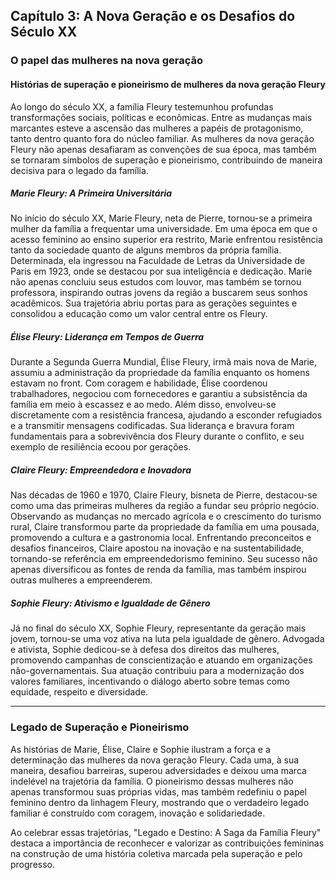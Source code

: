 
## Capítulo 3: A Nova Geração e os Desafios do Século XX

### O papel das mulheres na nova geração

#### Histórias de superação e pioneirismo de mulheres da nova geração Fleury

Ao longo do século XX, a família Fleury testemunhou profundas transformações sociais, políticas e econômicas. Entre as mudanças mais marcantes esteve a ascensão das mulheres a papéis de protagonismo, tanto dentro quanto fora do núcleo familiar. As mulheres da nova geração Fleury não apenas desafiaram as convenções de sua época, mas também se tornaram símbolos de superação e pioneirismo, contribuindo de maneira decisiva para o legado da família.

##### **Marie Fleury: A Primeira Universitária**

No início do século XX, Marie Fleury, neta de Pierre, tornou-se a primeira mulher da família a frequentar uma universidade. Em uma época em que o acesso feminino ao ensino superior era restrito, Marie enfrentou resistência tanto da sociedade quanto de alguns membros da própria família. Determinada, ela ingressou na Faculdade de Letras da Universidade de Paris em 1923, onde se destacou por sua inteligência e dedicação. Marie não apenas concluiu seus estudos com louvor, mas também se tornou professora, inspirando outras jovens da região a buscarem seus sonhos acadêmicos. Sua trajetória abriu portas para as gerações seguintes e consolidou a educação como um valor central entre os Fleury.

##### **Élise Fleury: Liderança em Tempos de Guerra**

Durante a Segunda Guerra Mundial, Élise Fleury, irmã mais nova de Marie, assumiu a administração da propriedade da família enquanto os homens estavam no front. Com coragem e habilidade, Élise coordenou trabalhadores, negociou com fornecedores e garantiu a subsistência da família em meio à escassez e ao medo. Além disso, envolveu-se discretamente com a resistência francesa, ajudando a esconder refugiados e a transmitir mensagens codificadas. Sua liderança e bravura foram fundamentais para a sobrevivência dos Fleury durante o conflito, e seu exemplo de resiliência ecoou por gerações.

##### **Claire Fleury: Empreendedora e Inovadora**

Nas décadas de 1960 e 1970, Claire Fleury, bisneta de Pierre, destacou-se como uma das primeiras mulheres da região a fundar seu próprio negócio. Observando as mudanças no mercado agrícola e o crescimento do turismo rural, Claire transformou parte da propriedade da família em uma pousada, promovendo a cultura e a gastronomia local. Enfrentando preconceitos e desafios financeiros, Claire apostou na inovação e na sustentabilidade, tornando-se referência em empreendedorismo feminino. Seu sucesso não apenas diversificou as fontes de renda da família, mas também inspirou outras mulheres a empreenderem.

##### **Sophie Fleury: Ativismo e Igualdade de Gênero**

Já no final do século XX, Sophie Fleury, representante da geração mais jovem, tornou-se uma voz ativa na luta pela igualdade de gênero. Advogada e ativista, Sophie dedicou-se à defesa dos direitos das mulheres, promovendo campanhas de conscientização e atuando em organizações não-governamentais. Sua atuação contribuiu para a modernização dos valores familiares, incentivando o diálogo aberto sobre temas como equidade, respeito e diversidade.

---

### **Legado de Superação e Pioneirismo**

As histórias de Marie, Élise, Claire e Sophie ilustram a força e a determinação das mulheres da nova geração Fleury. Cada uma, à sua maneira, desafiou barreiras, superou adversidades e deixou uma marca indelével na trajetória da família. O pioneirismo dessas mulheres não apenas transformou suas próprias vidas, mas também redefiniu o papel feminino dentro da linhagem Fleury, mostrando que o verdadeiro legado familiar é construído com coragem, inovação e solidariedade.

Ao celebrar essas trajetórias, "Legado e Destino: A Saga da Família Fleury" destaca a importância de reconhecer e valorizar as contribuições femininas na construção de uma história coletiva marcada pela superação e pelo progresso.
```